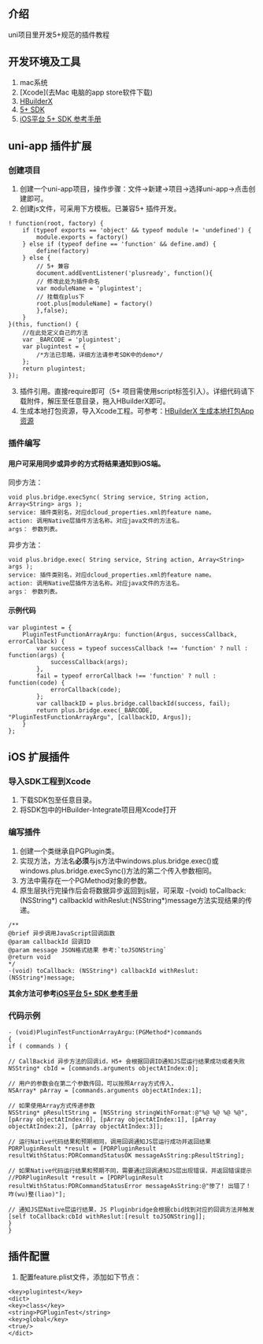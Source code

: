 ## 介绍
uni项目里开发5+规范的插件教程

## 开发环境及工具
1. mac系统
2. [Xcode](去Mac 电脑的app store软件下载)
3. [HBuilderX](http://www.dcloud.io/hbuilderx.html)
4. [5+ SDK](http://ask.dcloud.net.cn/article/103)
5. [iOS平台 5+ SDK 参考手册](http://www.dcloud.io/docs/sdk/ios/)

## uni-app 插件扩展
### 创建项目
1. 创建一个uni-app项目，操作步骤：文件->新建->项目->选择uni-app->点击创建即可。
2. 创建js文件，可采用下方模板。已兼容5+ 插件开发。
~~~
! function(root, factory) {
	if (typeof exports == 'object' && typeof module != 'undefined') {
		module.exports = factory()
	} else if (typeof define == 'function' && define.amd) {
		define(factory)
	} else {
		// 5+ 兼容
		document.addEventListener('plusready', function(){
		// 修改此处为插件命名
		var moduleName = 'plugintest';
		// 挂载在plus下
		root.plus[moduleName] = factory()
		},false);
	}
}(this, function() {
	//在此处定义自己的方法
	var _BARCODE = 'plugintest';
	var plugintest = {
		/*方法已忽略，详细方法请参考SDK中的demo*/
	};
	return plugintest;
});
~~~
3. 插件引用。直接require即可（5+ 项目需使用script标签引入）。详细代码请下载附件，解压至任意目录，拖入HBuilderX即可。
4. 生成本地打包资源，导入Xcode工程。可参考：[HBuilderX 生成本地打包App资源](http://ask.dcloud.net.cn/question/60254)
### 插件编写
#### 用户可采用同步或异步的方式将结果通知到iOS端。
同步方法：
~~~
void plus.bridge.execSync( String service, String action, Array<String> args );
service: 插件类别名，对应dcloud_properties.xml的feature name。
action: 调用Native层插件方法名称。对应java文件的方法名。
args： 参数列表。
~~~
异步方法：
~~~
void plus.bridge.exec( String service, String action, Array<String> args );
service: 插件类别名，对应dcloud_properties.xml的feature name。
action: 调用Native层插件方法名称。对应java文件的方法名。
args： 参数列表。
~~~
#### 示例代码
~~~
var plugintest = {
    PluginTestFunctionArrayArgu: function(Argus, successCallback, errorCallback) {
        var success = typeof successCallback !== 'function' ? null : function(args) {
            successCallback(args);
        },
        fail = typeof errorCallback !== 'function' ? null : function(code) {
            errorCallback(code);
        };
        var callbackID = plus.bridge.callbackId(success, fail);
        return plus.bridge.exec(_BARCODE, "PluginTestFunctionArrayArgu", [callbackID, Argus]);
    }
};
~~~

## iOS 扩展插件
### 导入SDK工程到Xcode
1. 下载SDK包至任意目录。
2. 将SDK包中的HBuilder-Integrate项目用Xcode打开
### 编写插件
1. 创建一个类继承自PGPlugin类。
2. 实现方法，方法名**必须**与js方法中windows.plus.bridge.exec()或windows.plus.bridge.execSync()方法的第二个传入参数相同。
3. 方法中需存在一个PGMethod对象的参数。
4. 原生层执行完操作后会将数据异步返回到js层，可采取  -(void) toCallback: (NSString*) callbackId withReslut:(NSString*)message方法实现结果的传递。
~~~
/**
@brief 异步调用JavaScript回调函数
@param callbackId 回调ID
@param message JSON格式结果 参考:`toJSONString`
@return void
*/
-(void) toCallback: (NSString*) callbackId withReslut:(NSString*)message;

~~~
**其余方法可参考[iOS平台 5+ SDK 参考手册](http://www.dcloud.io/docs/sdk/ios/)**
### 代码示例
~~~
- (void)PluginTestFunctionArrayArgu:(PGMethod*)commands
{
if ( commands ) {

// CallBackid 异步方法的回调id，H5+ 会根据回调ID通知JS层运行结果成功或者失败
NSString* cbId = [commands.arguments objectAtIndex:0];

// 用户的参数会在第二个参数传回，可以按照Array方式传入，
NSArray* pArray = [commands.arguments objectAtIndex:1];

// 如果使用Array方式传递参数
NSString* pResultString = [NSString stringWithFormat:@"%@ %@ %@ %@",[pArray objectAtIndex:0], [pArray objectAtIndex:1], [pArray objectAtIndex:2], [pArray objectAtIndex:3]];

// 运行Native代码结果和预期相同，调用回调通知JS层运行成功并返回结果
PDRPluginResult *result = [PDRPluginResult resultWithStatus:PDRCommandStatusOK messageAsString:pResultString];

// 如果Native代码运行结果和预期不同，需要通过回调通知JS层出现错误，并返回错误提示
//PDRPluginResult *result = [PDRPluginResult resultWithStatus:PDRCommandStatusError messageAsString:@"惨了! 出错了！ 咋(wu)整(liao)"];

// 通知JS层Native层运行结果，JS Pluginbridge会根据cbid找到对应的回调方法并触发
[self toCallback:cbId withReslut:[result toJSONString]];
}
}
~~~

## 插件配置
1. 配置feature.plist文件，添加如下节点：
~~~
<key>plugintest</key>
<dict>
<key>class</key>
<string>PGPluginTest</string>
<key>global</key>
<true/>
</dict>
~~~

